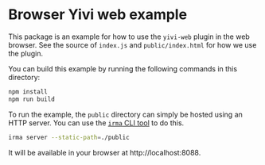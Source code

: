 # Browser Yivi web example

This package is an example for how to use the `yivi-web` plugin in the
web browser. See the source of `index.js` and `public/index.html` for how we use
the plugin.

You can build this example by running the following commands in this directory:

```bash
npm install
npm run build
```

To run the example, the `public` directory can simply be hosted using an HTTP
server. You can use the [`irma` CLI tool](https://github.com/privacybydesign/irmago/releases/latest)
to do this.

```bash
irma server --static-path=./public
```

It will be available in your browser at http://localhost:8088.
